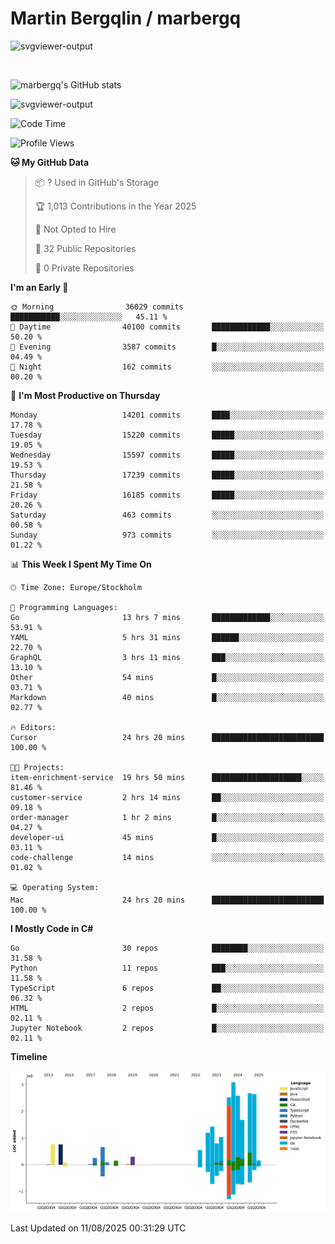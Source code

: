 # Martin Bergqlin / marbergq

![svgviewer-output](https://user-images.githubusercontent.com/2405410/206014777-22d41ecb-c24f-421d-b7d9-bba2cb5bb0de.svg)

<br>

<!--- [![Martin's Week](https://github-readme-stats.vercel.app/api/wakatime?username=marbergq&theme=dark)](https://github.com/anuraghazra/github-readme-stats) -->

![marbergq's GitHub stats](https://github-readme-stats.vercel.app/api?username=marbergq&count_private=true&show_icons=true)

![svgviewer-output](https://wakatime.com/badge/user/3f0a2069-6683-4e19-9a4a-7d21ea815067.svg)

<!--START_SECTION:waka-->
![Code Time](http://img.shields.io/badge/Code%20Time-5%2C262%20hrs%2051%20mins-blue)

![Profile Views](http://img.shields.io/badge/Profile%20Views-0-blue)

**🐱 My GitHub Data** 

> 📦 ? Used in GitHub's Storage 
 > 
> 🏆 1,013 Contributions in the Year 2025
 > 
> 🚫 Not Opted to Hire
 > 
> 📜 32 Public Repositories 
 > 
> 🔑 0 Private Repositories 
 > 
**I'm an Early 🐤** 

```text
🌞 Morning                36029 commits       ███████████░░░░░░░░░░░░░░   45.11 % 
🌆 Daytime                40100 commits       █████████████░░░░░░░░░░░░   50.20 % 
🌃 Evening                3587 commits        █░░░░░░░░░░░░░░░░░░░░░░░░   04.49 % 
🌙 Night                  162 commits         ░░░░░░░░░░░░░░░░░░░░░░░░░   00.20 % 
```
📅 **I'm Most Productive on Thursday** 

```text
Monday                   14201 commits       ████░░░░░░░░░░░░░░░░░░░░░   17.78 % 
Tuesday                  15220 commits       █████░░░░░░░░░░░░░░░░░░░░   19.05 % 
Wednesday                15597 commits       █████░░░░░░░░░░░░░░░░░░░░   19.53 % 
Thursday                 17239 commits       █████░░░░░░░░░░░░░░░░░░░░   21.58 % 
Friday                   16185 commits       █████░░░░░░░░░░░░░░░░░░░░   20.26 % 
Saturday                 463 commits         ░░░░░░░░░░░░░░░░░░░░░░░░░   00.58 % 
Sunday                   973 commits         ░░░░░░░░░░░░░░░░░░░░░░░░░   01.22 % 
```


📊 **This Week I Spent My Time On** 

```text
🕑︎ Time Zone: Europe/Stockholm

💬 Programming Languages: 
Go                       13 hrs 7 mins       █████████████░░░░░░░░░░░░   53.91 % 
YAML                     5 hrs 31 mins       ██████░░░░░░░░░░░░░░░░░░░   22.70 % 
GraphQL                  3 hrs 11 mins       ███░░░░░░░░░░░░░░░░░░░░░░   13.10 % 
Other                    54 mins             █░░░░░░░░░░░░░░░░░░░░░░░░   03.71 % 
Markdown                 40 mins             █░░░░░░░░░░░░░░░░░░░░░░░░   02.77 % 

🔥 Editors: 
Cursor                   24 hrs 20 mins      █████████████████████████   100.00 % 

🐱‍💻 Projects: 
item-enrichment-service  19 hrs 50 mins      ████████████████████░░░░░   81.46 % 
customer-service         2 hrs 14 mins       ██░░░░░░░░░░░░░░░░░░░░░░░   09.18 % 
order-manager            1 hr 2 mins         █░░░░░░░░░░░░░░░░░░░░░░░░   04.27 % 
developer-ui             45 mins             █░░░░░░░░░░░░░░░░░░░░░░░░   03.11 % 
code-challenge           14 mins             ░░░░░░░░░░░░░░░░░░░░░░░░░   01.02 % 

💻 Operating System: 
Mac                      24 hrs 20 mins      █████████████████████████   100.00 % 
```

**I Mostly Code in C#** 

```text
Go                       30 repos            ████████░░░░░░░░░░░░░░░░░   31.58 % 
Python                   11 repos            ███░░░░░░░░░░░░░░░░░░░░░░   11.58 % 
TypeScript               6 repos             ██░░░░░░░░░░░░░░░░░░░░░░░   06.32 % 
HTML                     2 repos             █░░░░░░░░░░░░░░░░░░░░░░░░   02.11 % 
Jupyter Notebook         2 repos             █░░░░░░░░░░░░░░░░░░░░░░░░   02.11 % 
```



**Timeline**

![Lines of Code chart](https://raw.githubusercontent.com/marbergq/marbergq/main/assets/bar_graph.png)


 Last Updated on 11/08/2025 00:31:29 UTC
<!--END_SECTION:waka-->
